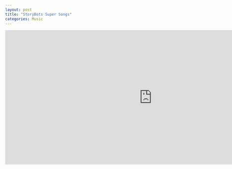 ```yaml
---
layout: post
title: "StoryBots Super Songs"
categories: Music
---
```


<iframe width="945" height="435" src="https://www.youtube.com/embed/videoseries?list=PLPphPHIzdSQOalc1JEGpPHdfSAQNKOm45" frameborder="0" allow="accelerometer; autoplay; clipboard-write; encrypted-media; gyroscope; picture-in-picture" allowfullscreen></iframe>
